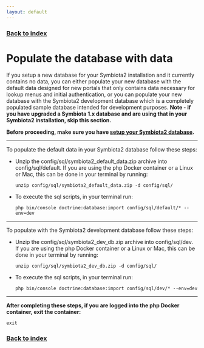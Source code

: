 ```yaml
---
layout: default
---
```


### [Back to index](./index.html)

# Populate the database with data

If you setup a new database for your Symbiota2 installation and it currently contains no data, you can either 
populate your new database with the default data designed for new portals that only contains data necessary for lookup 
menus and initial authentication, or you can populate your new database with the Symbiota2 development database which
is a completely populated sample database intended for development purposes. **Note - if you have upgraded a Symbiota 1.x
database and are using that in your Symbiota2 installation, skip this section.**

**Before proceeding, make sure you have [setup your Symbiota2 database](./setup_symbiota2_database.html).**

* * *

To populate the default data in your Symbiota2 database follow these steps:
- Unzip the config/sql/symbiota2_default_data.zip archive into config/sql/default. If you are using the php Docker 
    container or a Linux or Mac, this can be done in your terminal by running:
    ```shell
    unzip config/sql/symbiota2_default_data.zip -d config/sql/
    ```
- To execute the sql scripts, in your terminal run:
    ```shell
    php bin/console doctrine:database:import config/sql/default/* --env=dev
    ```

* * *

To populate with the Symbiota2 development database follow these steps:
- Unzip the config/sql/symbiota2_dev_db.zip archive into config/sql/dev. If you are using the php Docker 
    container or a Linux or Mac, this can be done in your terminal by running:
    ```shell
    unzip config/sql/symbiota2_dev_db.zip -d config/sql/
    ```
- To execute the sql scripts, in your terminal run:
    ```shell
    php bin/console doctrine:database:import config/sql/dev/* --env=dev
    ```

* * *

**After completing these steps, if you are logged into the php Docker container, exit the container:**
```shell
exit
```

### [Back to index](./index.html)
